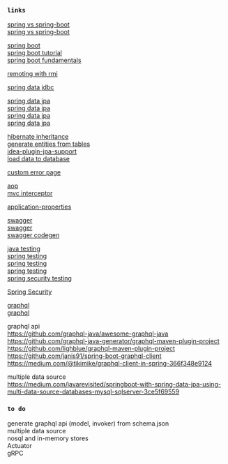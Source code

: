 ### `links`
[spring vs spring-boot](https://dzone.com/articles/spring-vs-spring-boot)  
[spring vs spring-boot](https://www.baeldung.com/spring-vs-spring-boot)  

[spring boot](https://www.baeldung.com/spring-boot-start)  
[spring boot tutorial](https://www.javatpoint.com/spring-boot-tutorial)  
[spring boot fundamentals](https://gitlab.com/videolearning/spring-fundamentals.git)

[remoting with rmi](https://www.baeldung.com/spring-remoting-rmi)

[spring data jdbc](https://spring.io/guides/gs/relational-data-access/)

[spring data jpa](https://thoughts-on-java.org/what-is-spring-data-jpa-and-why-should-you-use-it/)  
[spring data jpa](https://www.baeldung.com/the-persistence-layer-with-spring-data-jpa)  
[spring data jpa](https://docs.spring.io/spring-data/data-jpa/docs/current/reference/html/#jpa.query-methods)  
[spring data jpa](https://attacomsian.com/blog/spring-data-jpa-named-queries)

[hibernate inheritance](https://www.baeldung.com/hibernate-inheritance)  
[generate entities from tables](https://intellij-support.jetbrains.com/hc/en-us/community/posts/115000751864-Generate-Persistence-Mapping-by-Database-Schema-Detail-settings-for-Entity-Class)  
[idea-plugin-jpa-support](https://github.com/carter-ya/idea-plugin-jpa-support)  
[load data to database](https://www.baeldung.com/spring-boot-data-sql-and-schema-sql)  

[custom error page](https://www.baeldung.com/spring-boot-custom-error-page)  

[aop](https://dzone.com/articles/implementing-aop-with-spring-boot-and-aspectj)  
[mvc interceptor](https://www.baeldung.com/spring-mvc-handlerinterceptor)  

[application-properties](https://docs.spring.io/spring-boot/docs/current/reference/html/common-application-properties.html)  

[swagger](https://www.baeldung.com/swagger-2-documentation-for-spring-rest-api)  
[swagger](https://dzone.com/articles/spring-boot-restful-api-documentation-with-swagger)  
[swagger codegen](https://stackoverflow.com/questions/39724076/swagger-codegen-cli-java-client-how-to-use-it-right)  

[java testing](https://www.jrebel.com/blog/how-to-use-java-integration-testing)  
[spring testing](https://www.baeldung.com/spring-boot-testing)  
[spring testing](https://reflectoring.io/unit-testing-spring-boot/)  
[spring testing](https://reflectoring.io/spring-boot-web-controller-test/)  
[spring security testing](https://www.baeldung.com/spring-security-integration-tests)  

[Spring Security](https://www.youtube.com/watch?v=sm-8qfMWEV8&list=PLqq-6Pq4lTTYTEooakHchTGglSvkZAjnE)  

[graphql](https://www.baeldung.com/spring-graphql)  
[graphql](https://app.pluralsight.com/guides/building-a-graphql-server-with-spring-boot)  

graphql api  
https://github.com/graphql-java/awesome-graphql-java  
https://github.com/graphql-java-generator/graphql-maven-plugin-project  
https://github.com/lighblue/graphql-maven-plugin-project  
https://github.com/janis91/spring-boot-graphql-client  
https://medium.com/@tikimike/graphql-client-in-spring-366f348e9124

multiple data source  
https://medium.com/javarevisited/springboot-with-spring-data-jpa-using-multi-data-source-databases-mysql-sqlserver-3ce5f69559

### `to do`
generate graphql api (model, invoker) from schema.json  
multiple data source  
nosql and in-memory stores  
Actuator  
gRPC  

